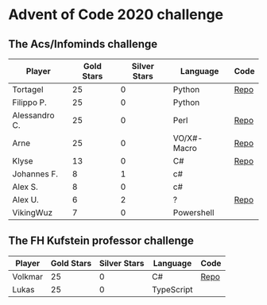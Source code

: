# Advent of Code 2020 challenge

## The Acs/Infominds challenge

| Player | Gold Stars | Silver Stars | Language | Code |
|--|--|--|--|--|
| Tortagel | 25 | 0 | Python | [Repo](https://github.com/tortagel/advent-of-code-2020) |
| Filippo P. | 25 | 0 | Python | |
| Alessandro C. | 25 | 0 | Perl | [Repo](https://github.com/acortiana/advent_of_code_2020) |
| Arne | 25 | 0 | VO/X#-Macro | [Repo](https://github.com/ArneOrtlinghaus/Adventofcode2020) |
| Klyse | 13 | 0 | C# | [Repo](https://github.com/klyse/AdventOfCode2020) |
| Johannes F. | 8 | 1 | c#|  |
| Alex S. | 8 | 0 | c# |  |
| Alex U. | 6 | 2 | ? | [Repo](https://github.com/defcore/AoC2020) |
| VikingWuz | 7 | 0 |  Powershell |  |
  
## The FH Kufstein professor challenge

| Player | Gold Stars | Silver Stars | Language | Code |
|--|--|--|--|--|
| Volkmar | 25 | 0 | C# | [Repo](https://github.com/VolkmarR/AdventOfCode2020) |
| Lukas  | 25 | 0 | TypeScript |  |
